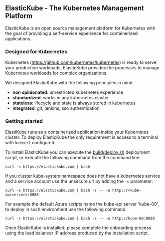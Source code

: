 ## ElasticKube - The Kubernetes Management Platform

ElasticKube is an open source management platform for Kubernetes with the goal of providing a self-service experience for containerized applications.


### Designed for Kubernetes

Kubernetes (https://github.com/kubernetes/kubernetes) is ready to serve your production workloads. ElasticKube provides the processes to manage Kubernetes workloads for complex organizations.

We designed ElasticKube with the following principles in mind:

* **non opinionated**: unrestricted kubernetes experience
* **standardized**: works in any kubernetes cluster
* **stateless**: lifecycle and state is always stored in kubernetes
* **integrated**: git, jenkins, sso authentication

### Getting started

ElastiKube runs as a containerized application inside your Kubernetes cluster. To deploy ElasticKube the only requirement is access to a terminal with `kubectl` configured.

To install ElasticKube you can execute the [build/deploy.sh](../master/build/deploy.sh) deployment script, or execute the following command from the command line:

  `curl -s https://elastickube.com | bash`

If you cluster kube-system namespace does not have a kubernetes service and a service account use the unsecure url by adding the `-u` parameter:

  `curl -s https://elastickube.com | bash -s -- -u http://<kube-apiserver>:8080`

For example the default Azure scripts name the kube-api server 'kube-00', to deploy in such environment use the following command:

  `curl -s https://elastickube.com | bash -s -- -u http://kube-00:8080`

Once ElasticKube is installed, please complete the onboarding process using the load balancer IP address produced by the installation script.
